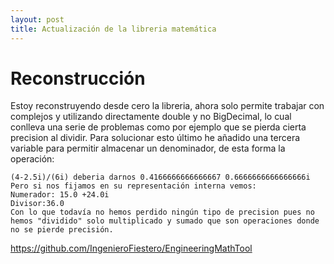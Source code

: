 ```yaml
---
layout: post
title: Actualización de la libreria matemática
---
```

# Reconstrucción
Estoy reconstruyendo desde cero la libreria, ahora solo permite trabajar con complejos y utilizando directamente double y no BigDecimal, 
lo cual conlleva una serie de problemas como por ejemplo que se pierda cierta precision al dividir. Para solucionar esto último he añadido una tercera variable
para permitir almacenar un denominador, de esta forma la operación:
```
(4-2.5i)/(6i) deberia darnos 0.4166666666666667 0.6666666666666666i
Pero si nos fijamos en su representación interna vemos:
Numerador: 15.0 +24.0i
Divisor:36.0
Con lo que todavía no hemos perdido ningún tipo de precision pues no hemos "dividido" solo multiplicado y sumado que son operaciones donde no se pierde precisión.
```
https://github.com/IngenieroFiestero/EngineeringMathTool
